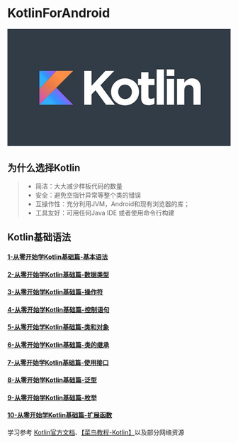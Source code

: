 # KotlinForAndroid
<div align=center>
    <img src="https://github.com/SiberiaDante/KotlinForAndroid/blob/master/assets/bg_kotlin.jpg"/>
</div>

## 为什么选择Kotlin
>* 简洁：大大减少样板代码的数量
>* 安全：避免空指针异常等整个类的错误
>* 互操作性：充分利用JVM，Android和现有浏览器的库；
>* 工具友好：可用任何Java IDE 或者使用命令行构建

## Kotlin基础语法
#### [1-从零开始学Kotlin基础篇-基本语法](https://github.com/SiberiaDante/KotlinForAndroid/blob/master/Document/1-%E4%BB%8E%E9%9B%B6%E5%BC%80%E5%A7%8B%E5%AD%A6Kotlin-%E5%9F%BA%E7%A1%80%E8%AF%AD%E6%B3%95.md)
#### [2-从零开始学Kotlin基础篇-数据类型](https://github.com/SiberiaDante/KotlinForAndroid/blob/master/Document/2-%E4%BB%8E%E9%9B%B6%E5%BC%80%E5%A7%8B%E5%AD%A6Kotlin-%E6%95%B0%E6%8D%AE%E7%B1%BB%E5%9E%8B.md)
#### [3-从零开始学Kotlin基础篇-操作符](https://github.com/SiberiaDante/KotlinForAndroid/blob/master/Document/3-%E4%BB%8E%E9%9B%B6%E5%BC%80%E5%A7%8B%E5%AD%A6Kotlin-%E6%93%8D%E4%BD%9C%E7%AC%A6.md)
#### [4-从零开始学Kotlin基础篇-控制语句](https://github.com/SiberiaDante/KotlinForAndroid/blob/master/Document/4-%E4%BB%8E%E9%9B%B6%E5%BC%80%E5%A7%8B%E5%AD%A6Kotlin-%E6%8E%A7%E5%88%B6%E8%AF%AD%E5%8F%A5.md)
#### [5-从零开始学Kotlin基础篇-类和对象](https://github.com/SiberiaDante/KotlinForAndroid/blob/master/Document/5-%E4%BB%8E%E9%9B%B6%E5%BC%80%E5%A7%8B%E5%AD%A6Kotlin-%E7%B1%BB%E5%92%8C%E5%AF%B9%E8%B1%A1.md)
#### [6-从零开始学Kotlin基础篇-类的继承](https://github.com/SiberiaDante/KotlinForAndroid/blob/master/Document/6-%E4%BB%8E%E9%9B%B6%E5%BC%80%E5%A7%8B%E5%AD%A6Kotlin-%E7%B1%BB%E7%9A%84%E7%BB%A7%E6%89%BF.md)
#### [7-从零开始学Kotlin基础篇-使用接口](https://github.com/SiberiaDante/KotlinForAndroid/blob/master/Document/7-%E4%BB%8E%E9%9B%B6%E5%BC%80%E5%A7%8B%E5%AD%A6Kotlin-%E4%BD%BF%E7%94%A8%E6%8E%A5%E5%8F%A3.md)
#### [8-从零开始学Kotlin基础篇-泛型](https://github.com/SiberiaDante/KotlinForAndroid/blob/master/Document/8-%E4%BB%8E%E9%9B%B6%E5%BC%80%E5%A7%8B%E5%AD%A6Kotlin-%E6%B3%9B%E5%9E%8B.md)
#### [9-从零开始学Kotlin基础篇-枚举](https://github.com/SiberiaDante/KotlinForAndroid/blob/master/Document/9-%E4%BB%8E%E9%9B%B6%E5%BC%80%E5%A7%8B%E5%AD%A6Kotlin-%E6%9E%9A%E4%B8%BE.md)
#### [10-从零开始学Kotlin基础篇-扩展函数](https://github.com/SiberiaDante/KotlinForAndroid/blob/master/Document/10-%E4%BB%8E%E9%9B%B6%E5%BC%80%E5%A7%8B%E5%AD%A6Kotlin-%E6%89%A9%E5%B1%95%E5%87%BD%E6%95%B0.md)





学习参考 [Kotlin官方文档](http://www.kotlincn.net/docs/reference/)、[【菜鸟教程-Kotlin】](http://www.runoob.com/kotlin/kotlin-generics.html)以及部分网络资源
